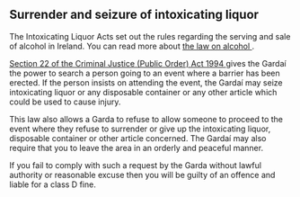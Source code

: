 ##  Surrender and seizure of intoxicating liquor

The Intoxicating Liquor Acts set out the rules regarding the serving and sale
of alcohol in Ireland. You can read more about [ the law on alcohol
](/en/justice/criminal-law/criminal-offences/alcohol-and-the-law/) .

[ Section 22 of the Criminal Justice (Public Order) Act 1994
](http://www.irishstatutebook.ie/1994/en/act/pub/0002/sec0022.html) gives the
Gardaí the power to search a person going to an event where a barrier has been
erected. If the person insists on attending the event, the Gardaí may seize
intoxicating liquor or any disposable container or any other article which
could be used to cause injury.

This law also allows a Garda to refuse to allow someone to proceed to the
event where they refuse to surrender or give up the intoxicating liquor,
disposable container or other article concerned. The Gardaí may also require
that you to leave the area in an orderly and peaceful manner.

If you fail to comply with such a request by the Garda without lawful
authority or reasonable excuse then you will be guilty of an offence and
liable for a class D fine.
